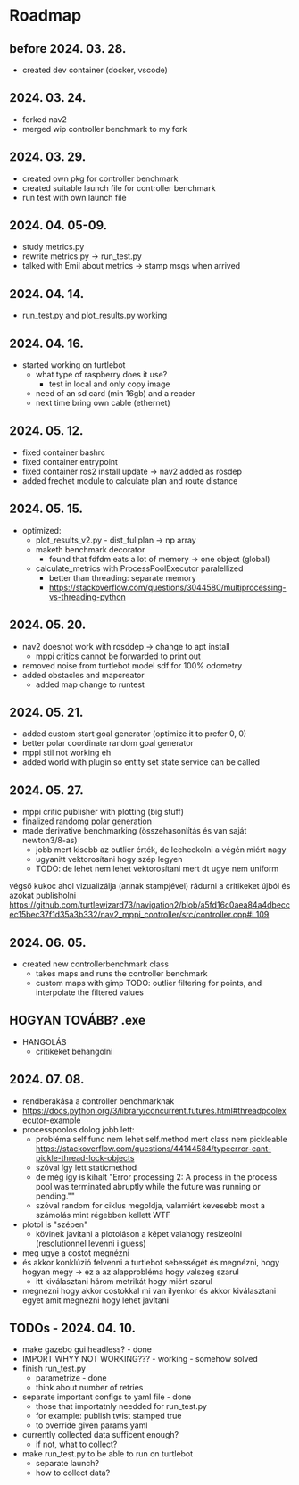 # Roadmap

## before 2024. 03. 28.
- created dev container (docker, vscode)

## 2024. 03. 24.
- forked nav2
- merged wip controller benchmark to my fork

## 2024. 03. 29.
- created own pkg for controller benchmark
- created suitable launch file for controller benchmark
- run test with own launch file

## 2024. 04. 05-09.
- study metrics.py
- rewrite metrics.py -> run_test.py
- talked with Emil about metrics -> stamp msgs when arrived

## 2024. 04. 14.
- run_test.py and plot_results.py working

## 2024. 04. 16.
- started working on turtlebot
  - what type of raspberry does it use?
    - test in local and only copy image
  - need of an sd card (min 16gb) and a reader
  - next time bring own cable (ethernet)

## 2024. 05. 12.
- fixed container bashrc
- fixed container entrypoint
- fixed container ros2 install update -> nav2 added as rosdep
- added frechet module to calculate plan and route distance

## 2024. 05. 15.
- optimized:
  - plot_results_v2.py - dist_fullplan -> np array
  - maketh benchmark decorator
    - found that fdfdm eats a lot of memory -> one object (global)
  - calculate_metrics with ProcessPoolExecutor paralellized
    - better than threading: separate memory
    - https://stackoverflow.com/questions/3044580/multiprocessing-vs-threading-python

## 2024. 05. 20.
- nav2 doesnot work with rosddep -> change to apt install
  - mppi critics cannot be forwarded to print out
- removed noise from turtlebot model sdf for 100% odometry
- added obstacles and mapcreator
  - added map change to runtest

## 2024. 05. 21.
- added custom start goal generator (optimize it to prefer 0, 0)
- better polar coordinate random goal generator
- mppi stil not working eh
- added world with plugin so entity set state service can be called

## 2024. 05. 27.
- mppi critic publisher with plotting (big stuff)
- finalized randomg polar generation
- made derivative benchmarking (összehasonlítás és van saját newton3/8-as)
  - jobb mert kisebb az outlier érték, de lecheckolni a végén miért nagy
  - ugyanitt vektorosítani hogy szép legyen
  - TODO: de lehet nem lehet vektorosítani mert dt ugye nem uniform


végső kukoc ahol vizualizálja (annak stampjével) rádurni a critikeket újból és azokat publisholni
https://github.com/turtlewizard73/navigation2/blob/a5fd16c0aea84a4dbeccec15bec37f1d35a3b332/nav2_mppi_controller/src/controller.cpp#L109

## 2024. 06. 05.
- created new controllerbenchmark class
  - takes maps and runs the controller benchmark
  - custom maps with gimp
TODO: outlier filtering for points, and interpolate the filtered values



## HOGYAN TOVÁBB? .exe
- HANGOLÁS
  - critikeket behangolni

## 2024. 07. 08.
- rendberakása a controller benchmarknak
- https://docs.python.org/3/library/concurrent.futures.html#threadpoolexecutor-example
- processpoolos dolog jobb lett:
  - probléma self.func nem lehet self.method mert class nem pickleable https://stackoverflow.com/questions/44144584/typeerror-cant-pickle-thread-lock-objects
  - szóval így lett staticmethod
  - de még így is kihalt "Error processing 2: A process in the process pool was terminated abruptly while the future was running or pending.""
  - szóval random for ciklus megoldja, valamiért kevesebb most a számolás mint régebben kellett WTF
- plotol is "szépen"
  - kövinek javítani a plotoláson a képet valahogy resizeolni (resolutionnel levenni i guess)
- meg ugye a costot megnézni
- és akkor konklúzió felvenni a turtlebot sebességét és megnézni, hogy hogyan megy -> ez a az alapprobléma hogy valszeg szarul
  - itt kiválasztani három metrikát hogy miért szarul
- megnézni hogy akkor costokkal mi van ilyenkor és akkor kiválasztani egyet amit megnézni hogy lehet javítani


## TODOs - 2024. 04. 10.
- make gazebo gui headless? - done
- IMPORT WHYY NOT WORKING??? - working - somehow solved
- finish run_test.py
  - parametrize - done
  - think about number of retries
- separate important configs to yaml file - done
  - those that importatnly needded for run_test.py
  - for example: publish twist stamped true
  - to override given params.yaml
- currently collected data sufficent enough?
  - if not, what to collect?
- make run_test.py to be able to run on turtlebot
  - separate launch?
  - how to collect data?
